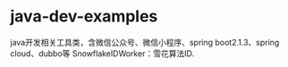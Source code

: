 # java-dev-examples
java开发相关工具类，含微信公众号、微信小程序、spring boot2.1.3、spring cloud、dubbo等
SnowflakeIDWorker：雪花算法ID.